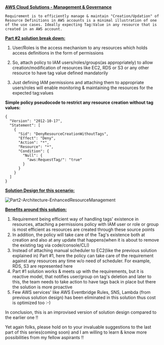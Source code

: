 **<ins>AWS Cloud Solutions - Management & Governance</ins>**

`Requirement is to efficiently manage & maintain "Creation/Updation" of Resource Definitions in AWS accounts is a minimal illustration of one of the use cases. Ideally expecting Tag:Value in any resource that is created in an AWS account.`

**<ins>Part #2 solution break down:</ins>**

1) User/Roles is the access mechanism to any resources which holds access definitions in the form of permissions

2) So, attach policy to IAM users/roles/groups(as appropriately) to allow creation/modification of resources like EC2, RDS or S3 or any other resource to have tag value defined mandatorily

3) Just defining IAM permissions and attaching them to appropriate users/roles will enable monitoring & maintaining the resources for the expected tag:values


**Simple policy pseudocode to restrict any resource creation without tag values:**
```
{
  "Version": "2012-10-17",
  "Statement": [
    {
      "Sid": "DenyResourceCreationWithoutTags",
      "Effect": "Deny",
      "Action": "*", 
      "Resource": "*",
      "Condition": {
        "Null": {
          "aws:RequestTag/": "true" 
        }
      }
    }
  ]
}
```

**<ins>Solution Design for this scenario:</ins>**

![Part2-Architecture-EnhancedResourceManagement](https://github.com/user-attachments/assets/83c0657c-879f-40e0-be62-ed87069efea8)


**<ins>Benefits around this solution:</ins>**

1) Requirement being efficient way of handling tags' existence in resources, attaching a permissions policy with IAM user or role or group is most efficient as resources are created through these source points
2) In addition, the policy will take care of the Tag's existence both at creation and also at any update that happens(when it is about to remove the existing tag via code/console/CLI)
3) Instead of attaching manual scheduler to EC2(like the previous solution explained in) Part #1, here the policy can take care of the requirement against any resources any time w/o need of scheduler. For example, RDS, S3 are represented here
4) Part #1 solution works & meets up with the requirements, but it is reactive model, that notifies user/group on tag's deletion and later to this, the team needs to take action to have tags back in place but there the solution is more proactive
5) Few AWS services' like AWS Eventbridge Rules, SNS, Lambda (from previous solution design) has been eliminated in this solution thus cost is optimized too :-)

In conclusion, this is an improvised version of solution design compared to the earlier one !!

Yet again folks, please hold on to your invaluable suggestions to the last part of this series(coming soon) and I am willing to learn & know more possibilities from my fellow aspirants !!
